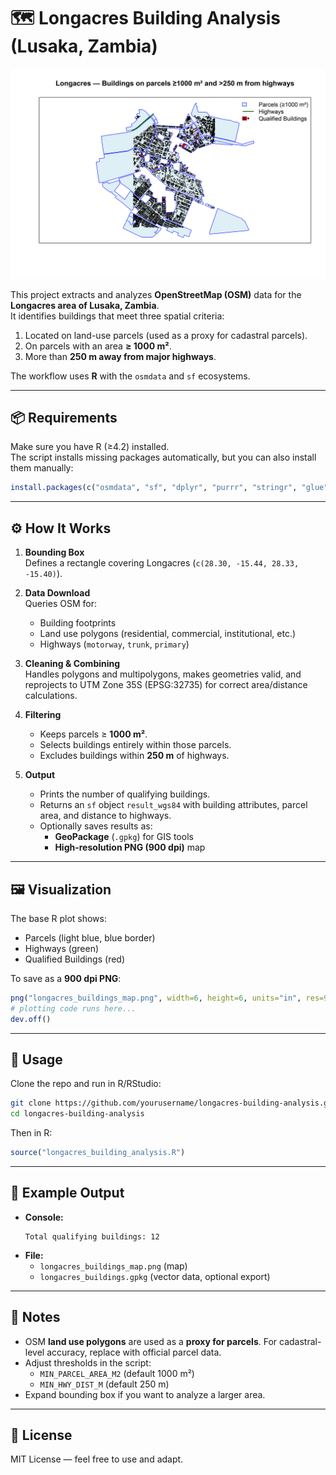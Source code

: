 # 🗺️ Longacres Building Analysis (Lusaka, Zambia)

![Longacres Buildings Map](longacres_buildings_map.png)

This project extracts and analyzes **OpenStreetMap (OSM)** data for the **Longacres area of Lusaka, Zambia**.  
It identifies buildings that meet three spatial criteria:

1. Located on land-use parcels (used as a proxy for cadastral parcels).  
2. On parcels with an area **≥ 1000 m²**.  
3. More than **250 m away from major highways**.  

The workflow uses **R** with the `osmdata` and `sf` ecosystems.

---

## 📦 Requirements

Make sure you have R (≥4.2) installed.  
The script installs missing packages automatically, but you can also install them manually:

```r
install.packages(c("osmdata", "sf", "dplyr", "purrr", "stringr", "glue", "units"))
```

---

## ⚙️ How It Works

1. **Bounding Box**  
   Defines a rectangle covering Longacres (`c(28.30, -15.44, 28.33, -15.40)`).

2. **Data Download**  
   Queries OSM for:
   - Building footprints  
   - Land use polygons (residential, commercial, institutional, etc.)  
   - Highways (`motorway`, `trunk`, `primary`)  

3. **Cleaning & Combining**  
   Handles polygons and multipolygons, makes geometries valid, and reprojects to UTM Zone 35S (EPSG:32735) for correct area/distance calculations.

4. **Filtering**  
   - Keeps parcels ≥ **1000 m²**.  
   - Selects buildings entirely within those parcels.  
   - Excludes buildings within **250 m** of highways.  

5. **Output**  
   - Prints the number of qualifying buildings.  
   - Returns an `sf` object `result_wgs84` with building attributes, parcel area, and distance to highways.  
   - Optionally saves results as:
     - **GeoPackage** (`.gpkg`) for GIS tools  
     - **High-resolution PNG (900 dpi)** map  

---

## 🖼️ Visualization

The base R plot shows:  

- Parcels (light blue, blue border)  
- Highways (green)  
- Qualified Buildings (red)  

To save as a **900 dpi PNG**:

```r
png("longacres_buildings_map.png", width=6, height=6, units="in", res=900)
# plotting code runs here...
dev.off()
```

---

## 🚀 Usage

Clone the repo and run in R/RStudio:

```bash
git clone https://github.com/yourusername/longacres-building-analysis.git
cd longacres-building-analysis
```

Then in R:

```r
source("longacres_building_analysis.R")
```

---

## 📂 Example Output

- **Console:**  
  ```
  Total qualifying buildings: 12
  ```
- **File:**  
  - `longacres_buildings_map.png` (map)  
  - `longacres_buildings.gpkg` (vector data, optional export)  

---

## 📌 Notes

- OSM **land use polygons** are used as a **proxy for parcels**. For cadastral-level accuracy, replace with official parcel data.  
- Adjust thresholds in the script:  
  - `MIN_PARCEL_AREA_M2` (default 1000 m²)  
  - `MIN_HWY_DIST_M` (default 250 m)  
- Expand bounding box if you want to analyze a larger area.  

---

## 📜 License

MIT License — feel free to use and adapt.  
